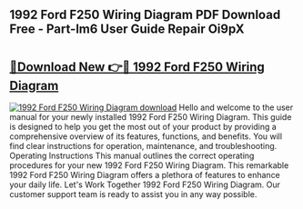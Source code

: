 ## 1992 Ford F250 Wiring Diagram PDF Download Free - Part-lm6 User Guide Repair Oi9pX

# <h2><a href="http://dfhklfr.blite.top/?on=1992+Ford+F250+Wiring+Diagram">🔗Download New 👉🔴 1992 Ford F250 Wiring Diagram</a></h2>

[![1992 Ford F250 Wiring Diagram download](https://i.imgur.com/lujVjoI.png)](http://dfhklfr.blite.top/?on=1992+Ford+F250+Wiring+Diagram)
Hello and welcome to the user manual for your newly installed 1992 Ford F250 Wiring Diagram. This guide is designed to help you get the most out of your product by providing a comprehensive overview of its features, functions, and benefits. You will find clear instructions for operation, maintenance, and troubleshooting. Operating Instructions This manual outlines the correct operating procedures for your new 1992 Ford F250 Wiring Diagram. This remarkable 1992 Ford F250 Wiring Diagram offers a plethora of features to enhance your daily life. Let's Work Together 1992 Ford F250 Wiring Diagram. Our customer support team is ready to assist you in any way possible.
